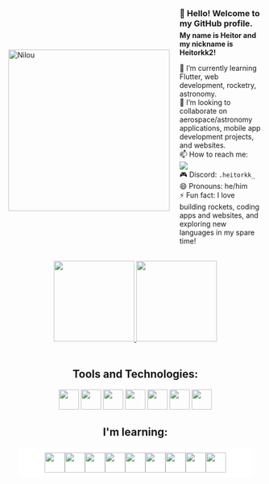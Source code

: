 <div style="display: flex; align-items: center; justify-content: center;">
    <img align="left" src="https://64.media.tumblr.com/beb740ed5435ab2ba190bd338d52a1e0/d590cb67a24d797a-eb/s500x750/7387bbc3920d8e26d5056602decdd7bbfd967ca5.jpg" alt="Nilou" width="320" style="margin-right: 20px;" /> 
    <div style="text-align: left; font-size: 14px;">
        <h3 style="margin: 0;">👋 Hello! Welcome to my GitHub profile.</h3>
        <h4 style="margin: 5px 0;">My name is Heitor and my nickname is Heitorkk2!</h4>
        <ul style="list-style: none; padding: 0;">
            <li>🌱 I’m currently learning Flutter, web development, rocketry, astronomy.</li>
            <li>💞️ I’m looking to collaborate on aerospace/astronomy applications, mobile app development projects, and websites.</li>
            <li>📫 How to reach me:</li>
            <a href="https://www.instagram.com/heitorkk2_/" target="_blank"><img loading="lazy" src="https://img.shields.io/badge/-Instagram-%23E4405F?style=for-the-badge&logo=instagram&logoColor=white" target="_blank"></a>
            <li>🎮 Discord: <code>.heitorkk_</code></li>
            <li>😄 Pronouns: he/him</li>
            <li>⚡ Fun fact: I love building rockets, coding apps and websites, and exploring new languages in my spare time!</li>
        </ul>
    </div>
</div>
<br>
<div align="center"  style="max-width: 100%;">
    <a href="https://github.com/Heitorkk2" style="max-width: 100%;">
        <img loading="lazy" height="160em" src="https://github-readme-stats.vercel.app/api/top-langs/?username=Heitorkk2&layout=compact&langs_count=7&theme=dracula"/>
        <img loading="lazy" height="160em" src="https://github-readme-stats.vercel.app/api?username=Heitorkk2&show_icons=true&theme=dracula&include_all_commits=true&count_private=true"/>
    </a>
</div>

<div align="center" style="padding: 20px;">
    <h2>Tools and Technologies:</h2>
    <div>
        <img loading="lazy" src="https://cdn.jsdelivr.net/gh/devicons/devicon@latest/icons/vscode/vscode-original.svg" width="40" height="40" />
        <img loading="lazy" src="https://cdn.jsdelivr.net/gh/devicons/devicon@latest/icons/html5/html5-original.svg" width="40" height="40" />
        <img loading="lazy" src="https://cdn.jsdelivr.net/gh/devicons/devicon@latest/icons/css3/css3-original.svg" width="40" height="40" />
        <img loading="lazy" src="https://cdn.jsdelivr.net/gh/devicons/devicon@latest/icons/bootstrap/bootstrap-original.svg" width="40" height="40" />
        <img loading="lazy" src="https://cdn.jsdelivr.net/gh/devicons/devicon@latest/icons/javascript/javascript-original.svg" width="40" height="40" />
        <img loading="lazy" src="https://cdn.jsdelivr.net/gh/devicons/devicon@latest/icons/nodejs/nodejs-line.svg" width="40" height="40" />
        <img loading="lazy" src="https://cdn.jsdelivr.net/gh/devicons/devicon@latest/icons/arduino/arduino-original.svg" width="40" height="40" />
    </div>

<h2>I'm learning:</h2>
    <div style="display: flex; flex-wrap: wrap; justify-content: center; background-color: #fff; padding: 10px;">
        <img loading="lazy" src="https://cdn.jsdelivr.net/gh/devicons/devicon@latest/icons/mysql/mysql-original.svg" width="40" height="40" />
        <img loading="lazy" src="https://cdn.jsdelivr.net/gh/devicons/devicon@latest/icons/php/php-original.svg" width="40" height="40" />
        <img loading="lazy" src="https://cdn.jsdelivr.net/gh/devicons/devicon@latest/icons/cplusplus/cplusplus-original.svg" width="40" height="40" />
        <img loading="lazy" src="https://cdn.jsdelivr.net/gh/devicons/devicon@latest/icons/flutter/flutter-original.svg" width="40" height="40" />
        <img loading="lazy" src="https://cdn.jsdelivr.net/gh/devicons/devicon@latest/icons/dart/dart-original.svg" width="40" height="40" />
        <img loading="lazy" src="https://cdn.jsdelivr.net/gh/devicons/devicon@latest/icons/photoshop/photoshop-original.svg" width="40" height="40" />
        <img loading="lazy" src="https://cdn.jsdelivr.net/gh/devicons/devicon@latest/icons/aftereffects/aftereffects-original.svg" width="40" height="40" />
        <img loading="lazy" src="https://cdn.jsdelivr.net/gh/devicons/devicon@latest/icons/blender/blender-original.svg" width="40" height="40" />
        <img loading="lazy" src="https://cdn.jsdelivr.net/gh/devicons/devicon@latest/icons/renpy/renpy-original.svg" width="40" height="40" />
    </div>
</div>
